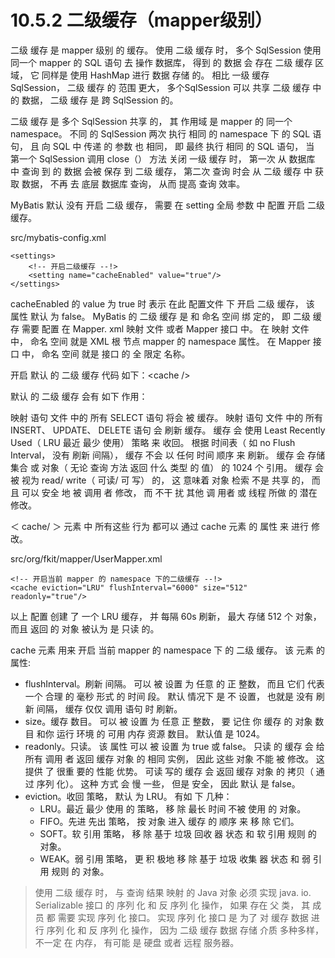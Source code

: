 # 10.5.2 二级缓存（mapper级别）

二级 缓存 是 mapper 级别 的 缓存。 使用 二级 缓存 时， 多个 SqlSession 使用 同一个 mapper 的 SQL 语句 去 操作 数据库， 得到 的 数据 会 存在 二级 缓存 区域， 它 同样是 使用 HashMap 进行 数据 存储 的。 相比 一级 缓存 SqlSession， 二级 缓存 的 范围 更大， 多个SqlSession 可以 共享 二级 缓存 中的 数据， 二级 缓存 是 跨 SqlSession 的。

二级 缓存 是 多个 SqlSession 共享 的， 其 作用域 是 mapper 的 同一个 namespace。 不同 的 SqlSession 两次 执行 相同 的 namespace 下 的 SQL 语句， 且 向 SQL 中 传递 的 参数 也 相同， 即 最终 执行 相同 的 SQL 语句， 当 第一个 SqlSession 调用 close（） 方法 关闭 一级 缓存 时， 第一次 从 数据库 中 查询 到 的 数据 会被 保存 到 二级 缓存， 第二次 查询 时会 从 二级 缓存 中 获取 数据， 不再 去 底层 数据库 查询， 从而 提高 查询 效率。

MyBatis 默认 没有 开启 二级 缓存， 需要 在 setting 全局 参数 中 配置 开启 二级 缓存。

src/mybatis-config.xml

```
<settings>
    <!-- 开启二级缓存 --!>
    <setting name="cacheEnabled" value="true"/>
</settings>
```

cacheEnabled 的 value 为 true 时 表示 在此 配置文件 下 开启 二级 缓存， 该 属性 默认 为 false。 MyBatis 的 二级 缓存 是 和 命名 空间 绑 定的， 即 二级 缓存 需要 配置 在 Mapper. xml 映射 文件 或者 Mapper 接口 中。 在 映射 文件 中， 命名 空间 就是 XML 根 节点 mapper 的 namespace 属性。 在 Mapper 接口 中， 命名 空间 就是 接口 的 全 限定 名称。

开启 默认 的 二级 缓存 代码 如下：&lt;cache /&gt;

默认 的 二级 缓存 会有 如下 作用：

映射 语句 文件 中的 所有 SELECT 语句 将会 被 缓存。 映射 语句 文件 中的 所有 INSERT、 UPDATE、 DELETE 语句 会 刷新 缓存。 缓存 会 使用 Least Recently Used（ LRU 最近 最少 使用） 策略 来 收回。 根据 时间表（ 如 no Flush Interval， 没有 刷新 间隔）， 缓存 不会 以 任何 时间 顺序 来 刷新。 缓存 会 存储 集合 或 对象（ 无论 查询 方法 返回 什么 类型 的 值） 的 1024 个 引用。 缓存 会被 视为 read/ write（ 可读/ 可 写） 的， 这 意味着 对象 检索 不是 共享 的， 而且 可以 安全 地 被 调用 者 修改， 而 不干 扰 其他 调 用者 或 线程 所做 的 潜在 修改。

＜ cache/ ＞ 元素 中 所有这些 行为 都可以 通过 cache 元素 的 属性 来 进行 修改。

src/org/fkit/mapper/UserMapper.xml

```
<!-- 开启当前 mapper 的 namespace 下的二级缓存 --!>
<cache eviction="LRU" flushInterval="6000" size="512" readonly="true"/>
```

以上 配置 创建 了 一个 LRU 缓存， 并 每隔 60s 刷新， 最大 存储 512 个 对象， 而且 返回 的 对象 被认为 是 只读 的。

cache 元素 用来 开启 当前 mapper 的 namespace 下 的 二级 缓存。 该 元素 的 属性:

* flushInterval。刷新 间隔。 可以 被 设置 为 任意 的 正 整数， 而且 它们 代表 一个 合理 的 毫秒 形式 的 时间 段。 默认 情况下 是 不 设置， 也就是 没有 刷新 间隔， 缓存 仅仅 调用 语句 时 刷新。
* size。缓存 数目。 可以 被 设置 为 任意 正 整数， 要 记住 你 缓存 的 对象 数目 和你 运行 环境 的 可用 内存 资源 数目。 默认值 是 1024。
* readonly。只读。 该 属性 可以 被 设置 为 true 或 false。 只读 的 缓存 会 给 所有 调用 者 返回 缓存 对象 的 相同 实例， 因此 这些 对象 不能 被 修改。 这 提供 了 很重 要的 性能 优势。 可读 写的 缓存 会 返回 缓存 对象 的 拷贝（ 通过 序列 化）。 这种 方式 会 慢 一些， 但是 安全， 因此 默认 是 false。
* eviction。收回 策略， 默认 为 LRU。 有如 下 几种：
  * LRU。最近 最少 使用 的 策略， 移 除 最长 时间 不被 使用 的 对象。
  * FIFO。先进 先出 策略， 按 对象 进入 缓存 的 顺序 来 移 除 它们。
  * SOFT。软 引用 策略， 移 除 基于 垃圾 回收 器 状态 和 软 引用 规则 的 对象。
  * WEAK。弱 引用 策略， 更 积 极地 移 除 基于 垃圾 收集 器 状态 和 弱 引用 规则 的 对象。

> 使用 二级 缓存 时， 与 查询 结果 映射 的 Java 对象 必须 实现 java. io. Serializable 接口 的 序列 化 和 反 序列 化 操作， 如果 存在 父 类， 其 成员 都 需要 实现 序列 化 接口。 实现 序列 化 接口 是 为了 对 缓存 数据 进行 序列 化 和 反 序列 化 操作， 因为 二级 缓存 数据 存储 介质 多种多样， 不一定 在 内存， 有可能 是 硬盘 或者 远程 服务器。



